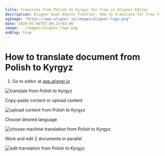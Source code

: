 ```yaml
---
title: Translate from Polish to Kyrgyz for free in Aligner Editor
description: Aligner Dual Editor Tutorial. How to translate for free from Polish to Kyrgyz. Aligner is multilingual document management platform. 
ogImage: "https://www.aligner.io/images/aligner-logo.png"
date: 2020-05-06T07:09:21+03:00
image: ../images/aligner-logo.png
onBlog: true
---
```


# How to translate document from Polish to Kyrgyz

1. Go to editor at [app.aligner.io](https://app.aligner.io "Aligner App web page")

![translate from Polish to Kyrgyz](../aligner-blank-editor.png "translate from Polish to Kyrgyz")

Copy-paste content or upload content

![upload content from Polish to Kyrgyz](../aligner-uploaded-document.png "upload content from Polish to Kyrgyz")

Choose desired language

![choose machine translation from Polish to Kyrgyz](../aligner-language-dropdown.png "choose machine translation from Polish to Kyrgyz")

Work and edit 2 documents in parallel

![edit translation from Polish to Kyrgyz](../aligner-double-sitded-editor.png "edit translation from Polish to Kyrgyz")

